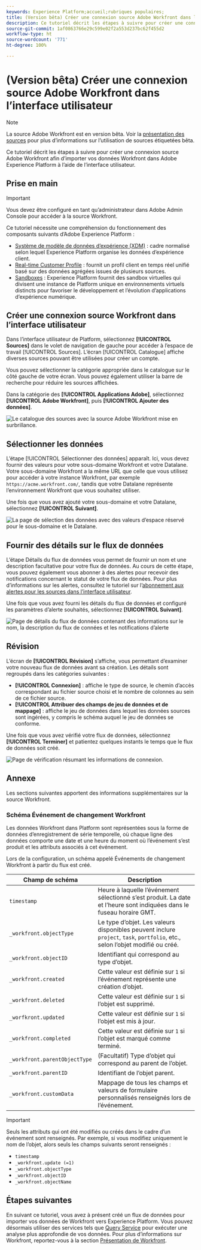 ```yaml
---
keywords: Experience Platform;accueil;rubriques populaires;
title: (Version bêta) Créer une connexion source Adobe Workfront dans l’interface utilisateur
description: Ce tutoriel décrit les étapes à suivre pour créer une connexion source Adobe Workfront afin d’importer vos données Workfront dans Adobe Experience Platform à l’aide de l’interface utilisateur.
source-git-commit: 1af0863766e29c599e02f2a553d237bc62f455d2
workflow-type: ht
source-wordcount: '771'
ht-degree: 100%

---
```


# (Version bêta) Créer une connexion source Adobe Workfront dans l’interface utilisateur

>[!NOTE]
>
>La source Adobe Workfront est en version bêta. Voir la [présentation des sources](../../../../home.md#terms-and-conditions) pour plus d’informations sur l’utilisation de sources étiquetées bêta. 

Ce tutoriel décrit les étapes à suivre pour créer une connexion source Adobe Workfront afin d’importer vos données Workfront dans Adobe Experience Platform à l’aide de l’interface utilisateur.

## Prise en main

>[!IMPORTANT]
>
>Vous devez être configuré en tant qu’administrateur dans Adobe Admin Console pour accéder à la source Workfront.

Ce tutoriel nécessite une compréhension du fonctionnement des composants suivants d’Adobe Experience Platform : 

* [Système de modèle de données d’expérience (XDM)](../../../../../xdm/home.md) : cadre normalisé selon lequel Experience Platform organise les données d’expérience client.
* [Real-time Customer Profile](../../../../../profile/home.md) : fournit un profil client en temps réel unifié basé sur des données agrégées issues de plusieurs sources.
* [Sandboxes](../../../../../sandboxes/home.md) : Experience Platform fournit des sandbox virtuelles qui divisent une instance de Platform unique en environnements virtuels distincts pour favoriser le développement et l’évolution d’applications d’expérience numérique.

## Créer une connexion source Workfront dans l’interface utilisateur

Dans l’interface utilisateur de Platform, sélectionnez **[!UICONTROL Sources]** dans le volet de navigation de gauche pour accéder à l’espace de travail [!UICONTROL Sources]. L’écran [!UICONTROL Catalogue] affiche diverses sources pouvant être utilisées pour créer un compte.

Vous pouvez sélectionner la catégorie appropriée dans le catalogue sur le côté gauche de votre écran. Vous pouvez également utiliser la barre de recherche pour réduire les sources affichées.

Dans la catégorie des **[!UICONTROL Applications Adobe]**, sélectionnez **[!UICONTROL Adobe Workfront]**, puis **[!UICONTROL Ajouter des données]**.

![Le catalogue des sources avec la source Adobe Workfront mise en surbrillance.](../../../../images/tutorials/create/workfront/catalog.png)

## Sélectionner les données

L’étape [!UICONTROL Sélectionner des données] apparaît. Ici, vous devez fournir des valeurs pour votre sous-domaine Workfront et votre Datalane. Votre sous-domaine Workfront a la même URL que celle que vous utilisez pour accéder à votre instance Workfront, par exemple `https://acme.workfront.com/`, tandis que votre Datalane représente l’environnement Workfront que vous souhaitez utiliser.

Une fois que vous avez ajouté votre sous-domaine et votre Datalane, sélectionnez **[!UICONTROL Suivant]**.

![La page de sélection des données avec des valeurs d’espace réservé pour le sous-domaine et le Datalane.](../../../../images/tutorials/create/workfront/select-data.png)

## Fournir des détails sur le flux de données

L’étape Détails du flux de données vous permet de fournir un nom et une description facultative pour votre flux de données. Au cours de cette étape, vous pouvez également vous abonner à des alertes pour recevoir des notifications concernant le statut de votre flux de données. Pour plus d’informations sur les alertes, consultez le tutoriel sur l’[abonnement aux alertes pour les sources dans l’interface utilisateur](../../alerts.md).

Une fois que vous avez fourni les détails du flux de données et configuré les paramètres d’alerte souhaités, sélectionnez **[!UICONTROL Suivant]**.

![Page de détails du flux de données contenant des informations sur le nom, la description du flux de connées et les notifications d’alerte](../../../../images/tutorials/create/workfront/dataflow-detail.png)

## Révision

L’écran de **[!UICONTROL Révision]** s’affiche, vous permettant dʼexaminer votre nouveau flux de données avant sa création. Les détails sont regroupés dans les catégories suivantes :

* **[!UICONTROL Connexion]** : affiche le type de source, le chemin d’accès correspondant au fichier source choisi et le nombre de colonnes au sein de ce fichier source.
* **[!UICONTROL Attribuer des champs de jeu de données et de mappage]** : affiche le jeu de données dans lequel les données sources sont ingérées, y compris le schéma auquel le jeu de données se conforme.

Une fois que vous avez vérifié votre flux de données, sélectionnez **[!UICONTROL Terminer]** et patientez quelques instants le temps que le flux de données soit créé.

![Page de vérification résumant les informations de connexion.](../../../../images/tutorials/create/workfront/review.png)

## Annexe

Les sections suivantes apportent des informations supplémentaires sur la source Workfront.

### Schéma Événement de changement Workfront

Les données Workfront dans Platform sont représentées sous la forme de données d’enregistrement de série temporelle, où chaque ligne des données comporte une date et une heure du moment où l’événement s’est produit et les attributs associés à cet événement.

Lors de la configuration, un schéma appelé Événements de changement Workfront à partir du flux est créé.

| Champ de schéma | Description |
| --- | --- |
| `timestamp` | Heure à laquelle l’événement sélectionné s’est produit. La date et l’heure sont indiquées dans le fuseau horaire GMT. |
| `_workfront.objectType` | Le type d’objet. Les valeurs disponibles peuvent inclure `project`, `task`, `portfolio`, etc., selon l’objet modifié ou créé. |
| `_workfront.objectID` | Identifiant qui correspond au type d’objet. |
| `_workfront.created` | Cette valeur est définie sur `1` si l’événement représente une création d’objet. |
| `_workfront.deleted` | Cette valeur est définie sur `1` si l’objet est supprimé. |
| `_worfkront.updated` | Cette valeur est définie sur `1` si l’objet est mis à jour. |
| `_workfront.completed` | Cette valeur est définie sur `1` si l’objet est marqué comme terminé. |
| `_workfront.parentObjectType` | (Facultatif) Type d’objet qui correspond au parent de l’objet. |
| `_workfront.parentID` | Identifiant de l’objet parent. |
| `_workfront.customData` | Mappage de tous les champs et valeurs de formulaire personnalisés renseignés lors de l’événement. |

>[!IMPORTANT]
>
>Seuls les attributs qui ont été modifiés ou créés dans le cadre d’un événement sont renseignés. Par exemple, si vous modifiez uniquement le nom de l’objet, alors seuls les champs suivants seront renseignés :<ul><li>`timestamp`</li><li>`_workfront.update (=1)`</li><li>`_workfront.objectType`</li><li>`_workfront.objectID`</li><li>`_workfront.objectName`</li></ul>

## Étapes suivantes

En suivant ce tutoriel, vous avez à présent créé un flux de données pour importer vos données de Workfront vers Experience Platform. Vous pouvez désormais utiliser des services tels que [Query Service](../../../../../query-service/home.md) pour exécuter une analyse plus approfondie de vos données. Pour plus d’informations sur Workfront, reportez-vous à la section [Présentation de Workfront](../../../../connectors/adobe-applications/workfront.md).